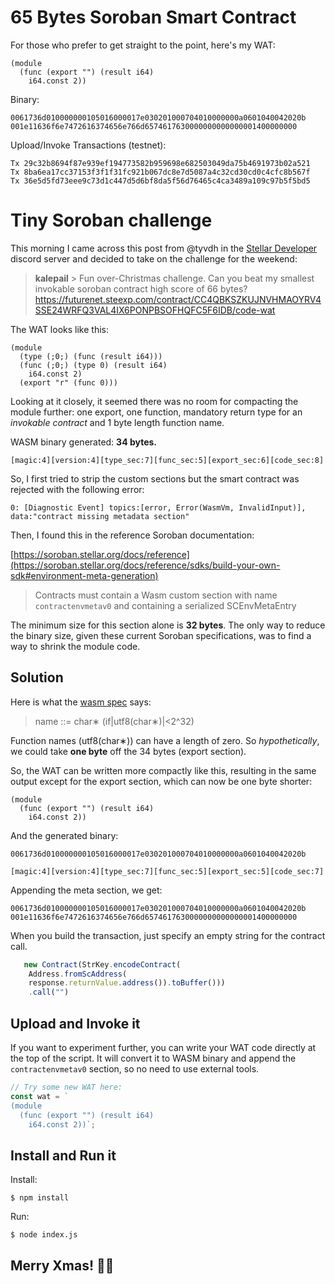 # 65 Bytes Soroban Smart Contract

For those who prefer to get straight to the point, here's my WAT:

```wasm
(module
  (func (export "") (result i64)
    i64.const 2))
```
Binary:
```
0061736d010000000105016000017e030201000704010000000a0601040042020b
001e11636f6e7472616374656e766d6574617630000000000000001400000000
```
Upload/Invoke Transactions (testnet):
```
Tx 29c32b8694f87e939ef194773582b959698e682503049da75b4691973b02a521
Tx 8ba6ea17cc37153f3f1f31fc921b067dc8e7d5087a4c32cd30cd0c4cfc8b567f
Tx 36e5d5fd73eee9c73d1c447d5d6bf8da5f56d76465c4ca3489a109c97b5f5bd5
```

# Tiny Soroban challenge

This morning I came across this post from @tyvdh in the [Stellar Developer](https://discord.gg/stellardev) discord server and decided to take on the challenge for the weekend:

> **kalepail** > Fun over-Christmas challenge. 
> Can you beat my smallest invokable soroban contract high score of 66 bytes? https://futurenet.steexp.com/contract/CC4QBKSZKUJNVHMAOYRV4SSE24WRFQ3VAL4IX6PONPBSOFHQFC5F6IDB/code-wat

The WAT looks like this:

```wasm
(module
  (type (;0;) (func (result i64)))
  (func (;0;) (type 0) (result i64)
    i64.const 2)
  (export "r" (func 0)))
```

Looking at it closely, it seemed there was no room for compacting the module further: one export, one function, mandatory return type for an *invokable contract* and 1 byte length function name.

WASM binary generated: **34 bytes.**

`[magic:4][version:4][type_sec:7][func_sec:5][export_sec:6][code_sec:8]`

So, I first tried to strip the custom sections but the smart contract was rejected with the following error:

```
0: [Diagnostic Event] topics:[error, Error(WasmVm, InvalidInput)], data:"contract missing metadata section"
```

Then, I found this in the reference Soroban documentation:

[https://soroban.stellar.org/docs/reference](https://soroban.stellar.org/docs/reference/sdks/build-your-own-sdk#environment-meta-generation)

> Contracts must contain a Wasm custom section with name `contractenvmetav0` and containing a serialized SCEnvMetaEntry

The minimum size for this section alone is **32 bytes**. The only way to reduce the binary size, given these current Soroban specifications, was to find a way to shrink the module code.

## Solution

Here is what the [wasm spec](https://webassembly.github.io/gc/core/syntax/values.html#names) says:


> name ::= char∗ (if|utf8(char∗)|<2^32)

Function names (utf8(char∗)) can have a length of zero. So *hypothetically*, we could take **one byte** off the 34 bytes (export section).

So, the WAT can be written more compactly like this, resulting in the same output except for the export section, which can now be one byte shorter:

```wasm
(module
  (func (export "") (result i64)
    i64.const 2))
```

And the generated binary:
```
0061736d010000000105016000017e030201000704010000000a0601040042020b
```

`[magic:4][version:4][type_sec:7][func_sec:5][export_sec:5][code_sec:7]`

Appending the meta section, we get:

```
0061736d010000000105016000017e030201000704010000000a0601040042020b
001e11636f6e7472616374656e766d6574617630000000000000001400000000
```

When you build the transaction, just specify an empty string for the contract call.

```js
   new Contract(StrKey.encodeContract(
    Address.fromScAddress(
    response.returnValue.address()).toBuffer()))
    .call("")
```

## Upload and Invoke it

If you want to experiment further, you can write your WAT code directly at the top of the script. It will convert it to WASM binary and append the `contractenvmetav0` section, so no need to use external tools.

```js
// Try some new WAT here:
const wat = `
(module
  (func (export "") (result i64)
    i64.const 2))`;
```

## Install and Run it

Install:

```shell
$ npm install
```

Run:
```shell
$ node index.js
```

## **Merry Xmas!** 🎄🎅 
